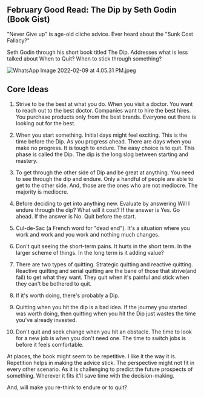 ## February Good Read: The Dip by Seth Godin (Book Gist)

"Never Give up" is age-old cliche advice. Ever heard about the "Sunk Cost Fallacy?"

Seth Godin through his short book titled The Dip. Addresses what is less talked about When to Quit? When to stick through something?
 
![WhatsApp Image 2022-02-09 at 4.05.31 PM.jpeg](https://cdn.hashnode.com/res/hashnode/image/upload/v1644403308828/m8fCQPKDs.jpeg)


## Core Ideas


1. Strive to be the best at what you do. When you visit a doctor. You want to reach out to the best doctor. Companies want to hire the best hires. You purchase products only from the best brands. Everyone out there is looking out for the best.

2. When you start something. Initial days might feel exciting. This is the time before the Dip. As you progress ahead. There are days when you make no progress. It is tough to endure. The easy choice is to quit. This phase is called the Dip. The dip is the long slog between starting and mastery.

3. To get through the other side of Dip and be great at anything. You need to see through the dip and endure. Only a handful of people are able to get to the other side. And, those are the ones who are not mediocre. The majority is mediocre. 

4. Before deciding to get into anything new. Evaluate by answering Will I endure through the dip? What will it cost? If the answer is Yes. Go ahead. If the answer is No. Quit before the start. 

5. Cul-de-Sac (a French word for "dead end"). It's a situation where you work and work and you work and nothing much changes.

6. Don't quit seeing the short-term pains. It hurts in the short term. In the larger scheme of things. In the long term is it adding value?

7. There are two types of quitting. Strategic quitting and reactive quitting. Reactive quitting and serial quitting are the bane of those that strive(and fail) to get what they want. They quit when it's painful and stick when they can't be bothered to quit. 

8. If it's worth doing, there's probably a Dip.

9. Quitting when you hit the dip is a bad idea. If the journey you started was worth doing, then quitting when you hit the Dip just wastes the time you've already invested.

10. Don't quit and seek change when you hit an obstacle. The time to look for a new job is when you don't need one. The time to switch jobs is before it feels comfortable.

At places, the book might seem to be repetitive. I like it the way it is. Repetition helps in making the advice stick. The perspective might not fit in every other scenario. As it is challenging to predict the future prospects of something. Wherever it fits it'll save time with the decision-making. 

And, will make you re-think to endure or to quit?


